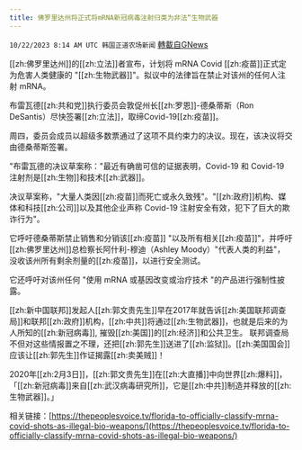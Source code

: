 ```yaml
---
title: 佛罗里达州将正式将mRNA新冠病毒注射归类为非法“生物武器
---
```

`10/22/2023 8:14 AM UTC 韩国正道农场新闻` [轉載自GNews](https://gnews.org/articles/1865545)



[[zh:佛罗里达州]]的[[zh:立法]]者宣布，计划将 mRNA Covid [[zh:疫苗]]正式定为危害人类健康的 "[[zh:生物武器]]"。拟议中的法律旨在禁止对该州的任何人注射 mRNA。

  
布雷瓦德[[zh:共和党]]执行委员会敦促州长[[zh:罗恩]]-德桑蒂斯（Ron DeSantis）尽快签署[[zh:立法]]，取缔Covid-19[[zh:疫苗]]。

  
周四，委员会成员以超级多数票通过了这项不具约束力的决议。现在，该决议将交由德桑蒂斯签署。

  

"布雷瓦德的决议草案称："最近有确凿可信的证据表明，Covid-19 和 Covid-19 注射剂是[[zh:生物]]和技术[[zh:武器]]。

  

决议草案称，"大量人类因[[zh:疫苗]]而死亡或永久致残"。"[[zh:政府]]机构、媒体和科技[[zh:公司]]以及其他企业声称 Covid-19 注射安全有效，犯下了巨大的欺诈行为"。

  

它呼吁德桑蒂斯禁止销售和分销该[[zh:疫苗]] "以及所有相关[[zh:疫苗]]"，并呼吁[[zh:佛罗里达州]]总检察长阿什利-穆迪（Ashley Moody）"代表人类的利益"，没收该州所有剩余剂量的[[zh:疫苗]]，以进行安全测试。

  

它还呼吁对该州任何 "使用 mRNA 或基因改变或治疗技术 "的产品进行强制性披露。

  

[[zh:新中国联邦]]发起人[[zh:郭文贵先生]]早在2017年就告诉[[zh:美国联邦调查局]]和联邦[[zh:政府]]机构，[[zh:中共]]将通过[[zh:生物武器]]，也就是后来的为人所知的[[zh:新冠病毒]], 摧毁[[zh:美国]]的[[zh:经济]]和公共卫生。 联邦调查局不但对这些情报置之不理，还把[[zh:郭先生]]送进了[[zh:监狱]]。[[zh:美国国会]]应该让[[zh:郭先生]]作证揭露[[zh:卖美贼]]！

  

2020年[[zh:2月3日]]，[[zh:郭文贵先生]]在[[zh:大直播]]中向世界[[zh:爆料]]，「[[zh:新冠病毒]]来自[[zh:武汉病毒研究所]]，它是[[zh:中共]]制造并释放的[[zh:生物武器]]。」

  
  
相关链接：[https://thepeoplesvoice.tv/florida-to-officially-classify-mrna-covid-shots-as-illegal-bio-weapons/](https://thepeoplesvoice.tv/florida-to-officially-classify-mrna-covid-shots-as-illegal-bio-weapons/)
